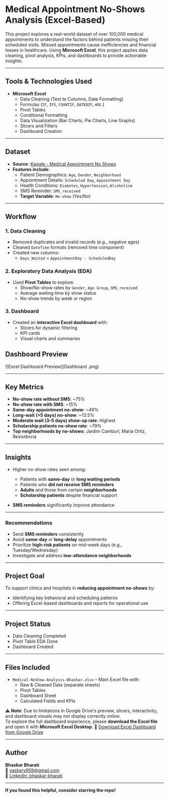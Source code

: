 # Medical Appointment No-Shows Analysis (Excel-Based)

This project explores a real-world dataset of over 100,000 medical appointments to understand the factors behind patients missing their scheduled visits. Missed appointments cause inefficiencies and financial losses in healthcare. Using **Microsoft Excel**, this project applies data cleaning, pivot analysis, KPIs, and dashboards to provide actionable insights.

---

## Tools & Technologies Used

- **Microsoft Excel**
  - Data Cleaning (Text to Columns, Date Formatting)
  - Formulas (`IF`, `IFS`, `COUNTIF`, `DATEDIF`, etc.)
  - Pivot Tables
  - Conditional Formatting
  - Data Visualization (Bar Charts, Pie Charts, Line Graphs)
  - Slicers and Filters
  - Dashboard Creation

---

## Dataset

- **Source**: [Kaggle - Medical Appointment No Shows](https://www.kaggle.com/datasets/joniarroba/noshowappointments)
- **Features include**:
  - Patient Demographics: `Age`, `Gender`, `Neighborhood`
  - Appointment Details: `Scheduled Day`, `Appointment Day`
  - Health Conditions: `Diabetes`, `Hypertension`, `Alcoholism`
  - SMS Reminder: `SMS_received`
  - **Target Variable**: `No-show` (Yes/No)

---

## Workflow

### 1. Data Cleaning
- Removed duplicates and invalid records (e.g., negative ages)
- Cleaned `DateTime` formats (removed time component)
- Created new columns:
  - `Days_Waited` = `AppointmentDay - ScheduledDay`

### 2. Exploratory Data Analysis (EDA)
- Used **Pivot Tables** to explore:
  - Show/No-show rates by `Gender`, `Age Group`, `SMS_received`
  - Average waiting time by show status
  - No-show trends by week or region

### 3. Dashboard
- Created an **interactive Excel dashboard** with:
  - Slicers for dynamic filtering
  - KPI cards
  - Visual charts and summaries

## Dashboard Preview

![Excel Dashboard Preview](Dashboard .png)

---

## Key Metrics

- **No-show rate without SMS**: ~75%
- **No-show rate with SMS**: ~15%
- **Same-day appointment no-show**: ~49%
- **Long-wait (>5 days) no-show**: ~13.5%
- **Moderate wait (3–5 days) show-up rate**: Highest
- **Scholarship patients no-show rate**: ~79%
- **Top neighborhoods by no-shows**: Jardim Camburi, Maria Ortiz, Resistência

---

## Insights

- Higher no-show rates seen among:
  - Patients with **same-day** or **long waiting periods**
  - Patients who **did not receive SMS reminders**
  - **Adults** and those from certain **neighborhoods**
  - **Scholarship patients** despite financial support

- **SMS reminders** significantly improve attendance

---

### Recommendations

- Send **SMS reminders** consistently  
- Avoid **same-day** or **long-delay** appointments  
- Prioritize **high-risk patients** on mid-week days (e.g., Tuesday/Wednesday)  
- Investigate and address **low-attendance neighborhoods**

---

## Project Goal

To support clinics and hospitals in **reducing appointment no-shows** by:
- Identifying key behavioral and scheduling patterns
- Offering Excel-based dashboards and reports for operational use

---

## Project Status

- Data Cleaning Completed  
- Pivot Table EDA Done  
- Dashboard Created  

---

## Files Included

- `Medical-NoShow-Analysis-Bhaskar.xlsx` – Main Excel file with:
  - Raw & Cleaned Data (separate sheets)
  - Pivot Tables
  - Dashboard Sheet
  - Calculated Fields and KPIs

⚠️ **Note**: Due to limitations in Google Drive's preview, slicers, interactivity, and dashboard visuals may not display correctly online.  
To explore the full dashboard experience, please **download the Excel file** and open it with **Microsoft Excel Desktop**.
🔗 [Download Excel Dashboard from Google Drive](https://docs.google.com/spreadsheets/d/18pEgtIarzOStot1WFO0SweHFv39uYU2t/edit?gid=2044042214#gid=2044042214)


---

##  Author

**Bhaskar Bharati**  
📧 [vaskarv959@gmail.com](mailto:vaskarv959@gmail.com)  
🔗 [LinkedIn: bhaskar-bharati](https://www.linkedin.com/in/bhaskar-bharati/)

---

 **If you found this helpful, consider starring the repo!**

